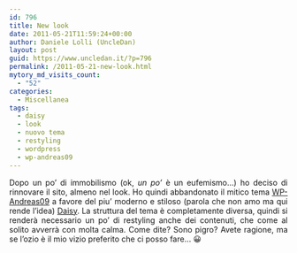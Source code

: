```yaml
---
id: 796
title: New look
date: 2011-05-21T11:59:24+00:00
author: Daniele Lolli (UncleDan)
layout: post
guid: https://www.uncledan.it/?p=796
permalink: /2011-05-21-new-look.html
mytory_md_visits_count:
  - "52"
categories:
  - Miscellanea
tags:
  - daisy
  - look
  - nuovo tema
  - restyling
  - wordpress
  - wp-andreas09
---
```

<p style="text-align: justify;">
  Dopo un po&#8217; di immobilismo (ok, <em>un po&#8217;</em> è un eufemismo&#8230;) ho deciso di rinnovare il sito, almeno nel look. Ho quindi abbandonato il mitico tema <a href="http://andreasviklund.com/wordpress-themes/" target="_blank">WP-Andreas09</a> a favore del piu&#8217; moderno e stiloso (parola che non amo ma qui rende l&#8217;idea) <a href="http://newwpthemes.com/wordpress-theme/daisy/" target="_blank">Daisy</a>. La struttura del tema è completamente diversa, quindi si renderà necessario un po&#8217; di restyling anche dei contenuti, che come al solito avverrà con molta calma. Come dite? Sono pigro? Avete ragione, ma se l&#8217;ozio è il mio vizio preferito che ci posso fare&#8230; 😀
</p>